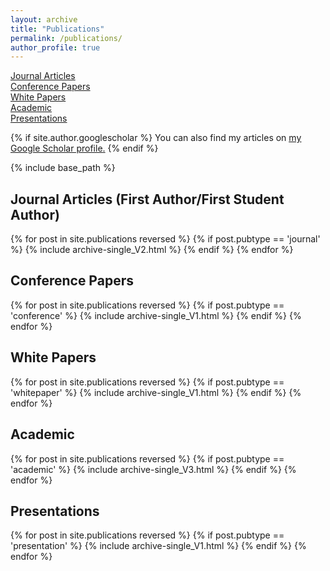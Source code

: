 ```yaml
---
layout: archive
title: "Publications"
permalink: /publications/
author_profile: true
---
```


[Journal Articles](#journal-articles)\
[Conference Papers](#conference-papers)\
[White Papers](#white-papers)\
[Academic](#academic)\
[Presentations](#presentations)

{% if site.author.googlescholar %}
  You can also find my articles on <u><a href="{{site.author.googlescholar}}">my Google Scholar profile</a>.</u>
{% endif %}

{% include base_path %}

## Journal Articles (First Author/First Student Author)

{% for post in site.publications reversed %}
  {% if post.pubtype == 'journal' %}
    {% include archive-single_V2.html %}
  {% endif %}
{% endfor %}


## Conference Papers
{% for post in site.publications reversed %}
  {% if post.pubtype == 'conference' %}
      {% include archive-single_V1.html %}
  {% endif %}
{% endfor %}

## White Papers
{% for post in site.publications reversed %}
  {% if post.pubtype == 'whitepaper' %}
      {% include archive-single_V1.html %}
  {% endif %}
{% endfor %}


## Academic
{% for post in site.publications reversed %}
  {% if post.pubtype == 'academic' %}
      {% include archive-single_V3.html %}
  {% endif %}
{% endfor %}

## Presentations
{% for post in site.publications reversed %}
  {% if post.pubtype == 'presentation' %}
      {% include archive-single_V1.html %}
  {% endif %}
{% endfor %}
